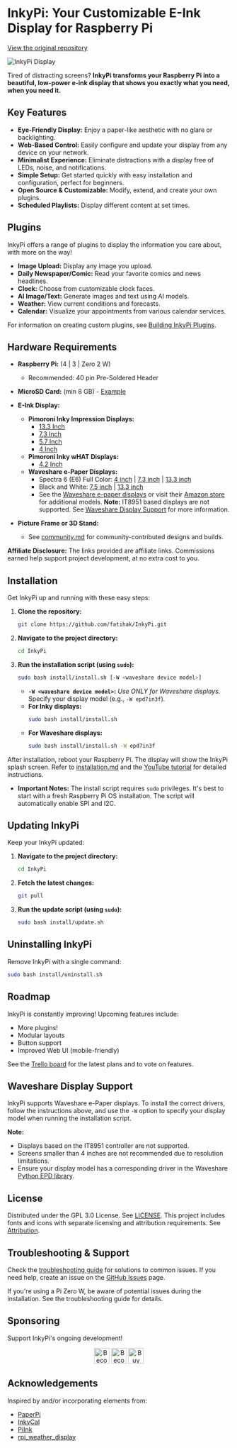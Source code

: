 # InkyPi: Your Customizable E-Ink Display for Raspberry Pi

[View the original repository](https://github.com/fatihak/InkyPi)

<img src="./docs/images/inky_clock.jpg" alt="InkyPi Display">

Tired of distracting screens? **InkyPi transforms your Raspberry Pi into a beautiful, low-power e-ink display that shows you exactly what you need, when you need it.**

## Key Features

*   **Eye-Friendly Display:** Enjoy a paper-like aesthetic with no glare or backlighting.
*   **Web-Based Control:** Easily configure and update your display from any device on your network.
*   **Minimalist Experience:** Eliminate distractions with a display free of LEDs, noise, and notifications.
*   **Simple Setup:** Get started quickly with easy installation and configuration, perfect for beginners.
*   **Open Source & Customizable:** Modify, extend, and create your own plugins.
*   **Scheduled Playlists:** Display different content at set times.

## Plugins

InkyPi offers a range of plugins to display the information you care about, with more on the way!

*   **Image Upload:** Display any image you upload.
*   **Daily Newspaper/Comic:** Read your favorite comics and news headlines.
*   **Clock:** Choose from customizable clock faces.
*   **AI Image/Text:** Generate images and text using AI models.
*   **Weather:** View current conditions and forecasts.
*   **Calendar:** Visualize your appointments from various calendar services.

For information on creating custom plugins, see [Building InkyPi Plugins](./docs/building_plugins.md).

## Hardware Requirements

*   **Raspberry Pi:** (4 | 3 | Zero 2 W)
    *   Recommended: 40 pin Pre-Soldered Header
*   **MicroSD Card:** (min 8 GB) - [Example](https://amzn.to/3G3Tq9W)
*   **E-Ink Display:**
    *   **Pimoroni Inky Impression Displays:**
        *   [13.3 Inch](https://collabs.shop/q2jmza)
        *   [7.3 Inch](https://collabs.shop/q2jmza)
        *   [5.7 Inch](https://collabs.shop/ns6m6m)
        *   [4 Inch](https://collabs.shop/cpwtbh)
    *   **Pimoroni Inky wHAT Displays:**
        *   [4.2 Inch](https://collabs.shop/jrzqmf)
    *   **Waveshare e-Paper Displays:**
        *   Spectra 6 (E6) Full Color: [4 inch](https://www.waveshare.com/4inch-e-paper-hat-plus-e.htm?&aff_id=111126) | [7.3 inch](https://www.waveshare.com/7.3inch-e-paper-hat-e.htm?&aff_id=111126) | [13.3 inch](https://www.waveshare.com/13.3inch-e-paper-hat-plus-e.htm?&aff_id=111126)
        *   Black and White: [7.5 inch](https://www.waveshare.com/7.5inch-e-paper-hat.htm?&aff_id=111126) | [13.3 inch](https://www.waveshare.com/13.3inch-e-paper-hat-k.htm?&aff_id=111126)
        *   See the [Waveshare e-paper displays](https://www.waveshare.com/product/raspberry-pi/displays/e-paper.htm?&aff_id=111126) or visit their [Amazon store](https://amzn.to/3HPRTEZ) for additional models.  **Note:** IT8951 based displays are not supported. See [Waveshare Display Support](#waveshare-display-support) for more information.

*   **Picture Frame or 3D Stand:**
    *   See [community.md](./docs/community.md) for community-contributed designs and builds.

**Affiliate Disclosure:** The links provided are affiliate links. Commissions earned help support project development, at no extra cost to you.

## Installation

Get InkyPi up and running with these easy steps:

1.  **Clone the repository:**
    ```bash
    git clone https://github.com/fatihak/InkyPi.git
    ```
2.  **Navigate to the project directory:**
    ```bash
    cd InkyPi
    ```
3.  **Run the installation script (using `sudo`):**
    ```bash
    sudo bash install/install.sh [-W <waveshare device model>]
    ```
    *   **`-W <waveshare device model>`:**  *Use ONLY for Waveshare displays.* Specify your display model (e.g., `-W epd7in3f`).
    *   **For Inky displays:**
        ```bash
        sudo bash install/install.sh
        ```
    *   **For Waveshare displays:**
        ```bash
        sudo bash install/install.sh -W epd7in3f
        ```

After installation, reboot your Raspberry Pi.  The display will show the InkyPi splash screen.  Refer to [installation.md](./docs/installation.md) and the [YouTube tutorial](https://youtu.be/L5PvQj1vfC4) for detailed instructions.

*   **Important Notes:** The install script requires `sudo` privileges. It's best to start with a fresh Raspberry Pi OS installation. The script will automatically enable SPI and I2C.

## Updating InkyPi

Keep your InkyPi updated:

1.  **Navigate to the project directory:**
    ```bash
    cd InkyPi
    ```
2.  **Fetch the latest changes:**
    ```bash
    git pull
    ```
3.  **Run the update script (using `sudo`):**
    ```bash
    sudo bash install/update.sh
    ```

## Uninstalling InkyPi

Remove InkyPi with a single command:

```bash
sudo bash install/uninstall.sh
```

## Roadmap

InkyPi is constantly improving!  Upcoming features include:

*   More plugins!
*   Modular layouts
*   Button support
*   Improved Web UI (mobile-friendly)

See the [Trello board](https://trello.com/b/SWJYWqe4/inkypi) for the latest plans and to vote on features.

## Waveshare Display Support

InkyPi supports Waveshare e-Paper displays. To install the correct drivers, follow the instructions above, and use the `-W` option to specify your display model when running the installation script.

**Note:**

*   Displays based on the IT8951 controller are not supported.
*   Screens smaller than 4 inches are not recommended due to resolution limitations.
*   Ensure your display model has a corresponding driver in the Waveshare [Python EPD library](https://github.com/waveshareteam/e-Paper/tree/master/RaspberryPi_JetsonNano/python/lib/waveshare_epd).

## License

Distributed under the GPL 3.0 License. See [LICENSE](./LICENSE).
This project includes fonts and icons with separate licensing and attribution requirements. See [Attribution](./docs/attribution.md).

## Troubleshooting & Support

Check the [troubleshooting guide](./docs/troubleshooting.md) for solutions to common issues. If you need help, create an issue on the [GitHub Issues](https://github.com/fatihak/InkyPi/issues) page.

If you're using a Pi Zero W, be aware of potential issues during the installation.  See the troubleshooting guide for details.

## Sponsoring

Support InkyPi's ongoing development!

<p align="center">
<a href="https://github.com/sponsors/fatihak" target="_blank"><img src="https://user-images.githubusercontent.com/345274/133218454-014a4101-b36a-48c6-a1f6-342881974938.png" alt="Become a Patreon" height="35" width="auto"></a>
<a href="https://www.patreon.com/akzdev" target="_blank"><img src="https://c5.patreon.com/external/logo/become_a_patron_button.png" alt="Become a Patreon" height="35" width="auto"></a>
<a href="https://www.buymeacoffee.com/akzdev" target="_blank"><img src="https://cdn.buymeacoffee.com/buttons/default-orange.png" alt="Buy Me A Coffee" height="35" width="auto"></a>
</p>

## Acknowledgements

Inspired by and/or incorporating elements from:

*   [PaperPi](https://github.com/txoof/PaperPi)
*   [InkyCal](https://github.com/aceinnolab/Inkycal)
*   [PiInk](https://github.com/tlstommy/PiInk)
*   [rpi\_weather\_display](https://github.com/sjnims/rpi_weather_display)